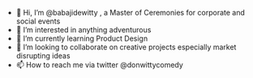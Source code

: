 - 👋 Hi, I’m @babajidewitty , a Master of Ceremonies for corporate and social events
- 👀 I’m interested in anything adventurous  
- 🌱 I’m currently learning Product Design
- 💞️ I’m looking to collaborate on creative projects especially market disrupting ideas
- 📫 How to reach me via twitter @donwittycomedy

<!---
babajidewitty/babajidewitty is a ✨ special ✨ repository because its `README.md` (this file) appears on your GitHub profile.
You can click the Preview link to take a look at your changes.
--->
